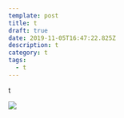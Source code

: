 ```yaml
---
template: post
title: t
draft: true
date: 2019-11-05T16:47:22.825Z
description: t
category: t
tags:
  - t
---
```

t

![](/media/cs.jpeg)

